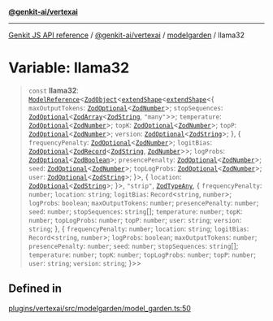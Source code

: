 [**@genkit-ai/vertexai**](../../README.md)

***

[Genkit JS API reference](../../../../README.md) / [@genkit-ai/vertexai](../../README.md) / [modelgarden](../README.md) / llama32

# Variable: llama32

> `const` **llama32**: [`ModelReference`](../../../../genkit/interfaces/ModelReference.md)\<[`ZodObject`](../../../../genkit/namespaces/z/classes/ZodObject.md)\<[`extendShape`](../../../../genkit/namespaces/z/namespaces/objectUtil/type-aliases/extendShape.md)\<[`extendShape`](../../../../genkit/namespaces/z/namespaces/objectUtil/type-aliases/extendShape.md)\<\{ `maxOutputTokens`: [`ZodOptional`](../../../../genkit/namespaces/z/classes/ZodOptional.md)\<[`ZodNumber`](../../../../genkit/namespaces/z/classes/ZodNumber.md)\>; `stopSequences`: [`ZodOptional`](../../../../genkit/namespaces/z/classes/ZodOptional.md)\<[`ZodArray`](../../../../genkit/namespaces/z/classes/ZodArray.md)\<[`ZodString`](../../../../genkit/namespaces/z/classes/ZodString.md), `"many"`\>\>; `temperature`: [`ZodOptional`](../../../../genkit/namespaces/z/classes/ZodOptional.md)\<[`ZodNumber`](../../../../genkit/namespaces/z/classes/ZodNumber.md)\>; `topK`: [`ZodOptional`](../../../../genkit/namespaces/z/classes/ZodOptional.md)\<[`ZodNumber`](../../../../genkit/namespaces/z/classes/ZodNumber.md)\>; `topP`: [`ZodOptional`](../../../../genkit/namespaces/z/classes/ZodOptional.md)\<[`ZodNumber`](../../../../genkit/namespaces/z/classes/ZodNumber.md)\>; `version`: [`ZodOptional`](../../../../genkit/namespaces/z/classes/ZodOptional.md)\<[`ZodString`](../../../../genkit/namespaces/z/classes/ZodString.md)\>; \}, \{ `frequencyPenalty`: [`ZodOptional`](../../../../genkit/namespaces/z/classes/ZodOptional.md)\<[`ZodNumber`](../../../../genkit/namespaces/z/classes/ZodNumber.md)\>; `logitBias`: [`ZodOptional`](../../../../genkit/namespaces/z/classes/ZodOptional.md)\<[`ZodRecord`](../../../../genkit/namespaces/z/classes/ZodRecord.md)\<[`ZodString`](../../../../genkit/namespaces/z/classes/ZodString.md), [`ZodNumber`](../../../../genkit/namespaces/z/classes/ZodNumber.md)\>\>; `logProbs`: [`ZodOptional`](../../../../genkit/namespaces/z/classes/ZodOptional.md)\<[`ZodBoolean`](../../../../genkit/namespaces/z/classes/ZodBoolean.md)\>; `presencePenalty`: [`ZodOptional`](../../../../genkit/namespaces/z/classes/ZodOptional.md)\<[`ZodNumber`](../../../../genkit/namespaces/z/classes/ZodNumber.md)\>; `seed`: [`ZodOptional`](../../../../genkit/namespaces/z/classes/ZodOptional.md)\<[`ZodNumber`](../../../../genkit/namespaces/z/classes/ZodNumber.md)\>; `topLogProbs`: [`ZodOptional`](../../../../genkit/namespaces/z/classes/ZodOptional.md)\<[`ZodNumber`](../../../../genkit/namespaces/z/classes/ZodNumber.md)\>; `user`: [`ZodOptional`](../../../../genkit/namespaces/z/classes/ZodOptional.md)\<[`ZodString`](../../../../genkit/namespaces/z/classes/ZodString.md)\>; \}\>, \{ `location`: [`ZodOptional`](../../../../genkit/namespaces/z/classes/ZodOptional.md)\<[`ZodString`](../../../../genkit/namespaces/z/classes/ZodString.md)\>; \}\>, `"strip"`, [`ZodTypeAny`](../../../../genkit/namespaces/z/type-aliases/ZodTypeAny.md), \{ `frequencyPenalty`: `number`; `location`: `string`; `logitBias`: `Record`\<`string`, `number`\>; `logProbs`: `boolean`; `maxOutputTokens`: `number`; `presencePenalty`: `number`; `seed`: `number`; `stopSequences`: `string`[]; `temperature`: `number`; `topK`: `number`; `topLogProbs`: `number`; `topP`: `number`; `user`: `string`; `version`: `string`; \}, \{ `frequencyPenalty`: `number`; `location`: `string`; `logitBias`: `Record`\<`string`, `number`\>; `logProbs`: `boolean`; `maxOutputTokens`: `number`; `presencePenalty`: `number`; `seed`: `number`; `stopSequences`: `string`[]; `temperature`: `number`; `topK`: `number`; `topLogProbs`: `number`; `topP`: `number`; `user`: `string`; `version`: `string`; \}\>\>

## Defined in

[plugins/vertexai/src/modelgarden/model\_garden.ts:50](https://github.com/firebase/genkit/blob/286538acadb0c266800cfa4edc099546226d5af8/js/plugins/vertexai/src/modelgarden/model_garden.ts#L50)
